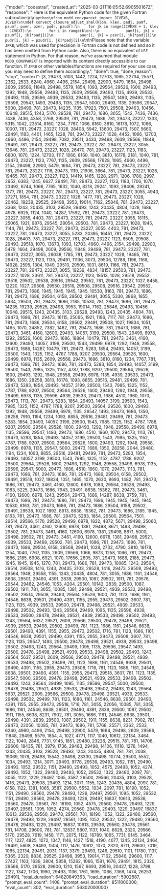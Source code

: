 {"model": "codestral", "created_at": "2025-03-21T16:05:52.690550167Z", "response": " Here is the equivalent Python code for the given Fortran subroutine:\n\n```python\nfrom modd_convparext import JCVEXB, JCVEXT\n\ndef convect_closure_adjust_shal(klon, klev, padj, pumf, pzumf, puer, pzer, pudr, pzudr):\n    for jk in range(JCVEXB + 1, klev - JCVEXT):\n        for i in range(klon):\n            pumf[i, jk] = pzumf[i, jk]*padj[i]\n            puer[i, jk] = pzer[i, jk]*padj[i]\n            pudr[i, jk] = pzudr[i, jk]*padj[i]\n```\n\nPlease note that the variable `JPRB`, which was used for precision in Fortran code is not defined and so it has been omitted from Python code. Also, there is no equivalent of `USE` statement in Python. For that reason, we've assumed that module `MODD_CONVPAREXT` is imported with its content directly accessible to our function. If `JPRB` or other variables/functions are required for your use case, you may need to define them accordingly.", "done": true, "done_reason": "stop", "context": [3, 29473, 5103, 1442, 1224, 12703, 1065, 22734, 25571, 2362, 2533, 6240, 4960, 4496, 2154, 29498, 22900, 5479, 1664, 29498, 2609, 29566, 11848, 29498, 5579, 1854, 1093, 29564, 29526, 1600, 29493, 1292, 1948, 29558, 29493, 1135, 2609, 29566, 29493, 1135, 4939, 29533, 29493, 1135, 29596, 4939, 29533, 29493, 1135, 29547, 1493, 29493, 1135, 29596, 29547, 1493, 29493, 1135, 29547, 5000, 29493, 1135, 29596, 29547, 5000, 29499, 781, 29473, 14235, 1135, 17923, 7501, 29508, 29493, 10456, 10648, 29515, 1243, 5170, 29528, 781, 29473, 1686, 3055, 1542, 7436, 7436, 7436, 7436, 4358, 2768, 29539, 781, 29473, 1686, 781, 29473, 23227, 1333, 5315, 1042, 23514, 8160, 1234, 7767, 1066, 8160, 3810, 16178, 1072, 1066, 10007, 781, 29473, 23227, 1028, 28408, 5942, 13600, 29473, 1507, 5660, 29491, 1183, 4401, 1465, 1228, 781, 29473, 23227, 1028, 4452, 1066, 12703, 4960, 4496, 2154, 29498, 7082, 29511, 3433, 29498, 2609, 29566, 11848, 29491, 781, 29473, 23227, 781, 29473, 23227, 781, 29473, 23227, 3055, 13646, 781, 29473, 23227, 1028, 26470, 781, 29473, 23227, 1123, 1183, 6800, 1070, 1224, 12703, 1117, 1066, 8160, 1040, 3810, 16178, 2181, 1040, 781, 29473, 23227, 1123, 7767, 1135, 2609, 29566, 17628, 1065, 4960, 4496, 2154, 29498, 22900, 5479, 1664, 781, 29473, 23227, 781, 29473, 23227, 781, 29473, 23227, 1116, 29473, 1119, 21906, 3664, 781, 29473, 23227, 1028, 19465, 781, 29473, 23227, 1123, 14419, 1465, 1228, 2971, 1206, 1780, 2997, 2952, 6383, 1245, 6627, 29491, 781, 29473, 23227, 1123, 1183, 1706, 1070, 23492, 6744, 1066, 7765, 1632, 1040, 8218, 29241, 1093, 28406, 29241, 1377, 781, 29473, 23227, 781, 29473, 23227, 781, 29473, 23227, 3055, 4943, 27271, 1854, 781, 29473, 23227, 1028, 1477, 781, 29473, 23227, 1028, 20462, 19239, 29525, 29498, 3953, 19014, 7162, 25846, 781, 29473, 23227, 3368, 1243, 20435, 3103, 29528, 29493, 1243, 20435, 4804, 1028, 1686, 4978, 6925, 1124, 1040, 14287, 17592, 781, 29473, 23227, 781, 29473, 23227, 3055, 4403, 781, 29473, 23227, 781, 29473, 23227, 3055, 16115, 25065, 1921, 6876, 29545, 28054, 29503, 781, 29473, 23227, 1028, 1945, 1144, 781, 29473, 23227, 781, 29473, 23227, 3055, 4403, 781, 29473, 23227, 781, 29473, 23227, 3055, 5283, 20395, 16451, 781, 29473, 23227, 1028, 26403, 781, 29473, 23227, 781, 29473, 23227, 1123, 6505, 29508, 29493, 29518, 1070, 13673, 1093, 12703, 4960, 4496, 2154, 29498, 22900, 5479, 1664, 29498, 2609, 29566, 11848, 29499, 781, 29473, 23227, 781, 29473, 23227, 3055, 26038, 1785, 781, 29473, 23227, 1028, 19465, 781, 29473, 23227, 1123, 1135, 29491, 11136, 3073, 29506, 12788, 1196, 1166, 14928, 2595, 1304, 1049, 29510, 29509, 1031, 8619, 1166, 781, 29473, 23227, 781, 29473, 23227, 3055, 19239, 4834, 18157, 29503, 781, 29473, 23227, 1028, 23611, 781, 29473, 23227, 1123, 18513, 1028, 29518, 29552, 29516, 29502, 29538, 29516, 29542, 29552, 781, 29473, 23227, 1027, 8458, 12220, 1027, 29508, 29550, 29516, 29508, 29508, 29516, 29542, 29552, 781, 29473, 1686, 1945, 1945, 1945, 1945, 10530, 8163, 781, 29473, 1686, 781, 29473, 1686, 29504, 6158, 29502, 29491, 3055, 5330, 3868, 1855, 5634, 29503, 781, 29473, 1686, 2185, 10530, 781, 29473, 1686, 781, 29473, 14235, 19239, 29525, 29498, 3953, 19014, 7162, 25846, 29493, 10456, 10648, 29515, 1243, 20435, 3103, 29528, 29493, 1243, 20435, 4804, 781, 29473, 1686, 781, 29473, 16115, 25065, 1921, 1186, 7117, 781, 29473, 1686, 781, 29473, 1686, 29504, 6158, 29502, 29491, 29508, 1027, 19834, 1051, 1465, 1070, 24852, 7382, 1482, 781, 29473, 1686, 781, 29473, 1686, 781, 29473, 3461, 4160, 12600, 29493, 14057, 3199, 29500, 1543, 29499, 6978, 1292, 29526, 1600, 29473, 1686, 18884, 10479, 781, 29473, 3461, 4160, 12600, 29493, 14057, 3199, 29500, 1543, 29499, 6978, 1292, 1948, 29558, 29473, 1686, 14287, 10479, 781, 29473, 5283, 1854, 29493, 14057, 3199, 29500, 1543, 1325, 1152, 4787, 1788, 9207, 29500, 29564, 29526, 1600, 29499, 6978, 1135, 2609, 29566, 29473, 1686, 3810, 8160, 1234, 7767, 781, 29473, 1686, 781, 29473, 1686, 781, 29473, 5283, 1854, 29493, 14057, 3199, 29500, 1543, 7985, 1325, 1152, 4787, 1788, 9207, 29500, 29564, 29526, 1600, 29493, 1292, 1948, 29558, 29499, 6978, 1135, 4939, 29533, 29473, 1686, 1350, 28258, 3810, 16178, 1093, 8855, 29516, 29481, 29499, 781, 29473, 5283, 1854, 29493, 14057, 3199, 29500, 1543, 7985, 1325, 1152, 4787, 1788, 9207, 29500, 29564, 29526, 1600, 29493, 1292, 1948, 29558, 29499, 6978, 1135, 29596, 4939, 29533, 29473, 1686, 4510, 1960, 1070, 29473, 1113, 781, 29473, 5283, 1854, 29493, 14057, 3199, 29500, 1543, 7985, 1325, 1152, 4787, 1788, 9207, 29500, 29564, 29526, 1600, 29493, 1292, 1948, 29558, 29499, 6978, 1135, 29547, 1493, 29473, 1686, 1350, 28258, 7910, 1194, 1234, 1093, 8855, 29516, 29481, 29499, 781, 29473, 5283, 1854, 29493, 14057, 3199, 29500, 1543, 7985, 1325, 1152, 4787, 1788, 9207, 29500, 29564, 29526, 1600, 29493, 1292, 1948, 29558, 29499, 6978, 1135, 29596, 29547, 1493, 29473, 1686, 4510, 1960, 1070, 29473, 1113, 781, 29473, 5283, 1854, 29493, 14057, 3199, 29500, 1543, 7985, 1325, 1152, 4787, 1788, 9207, 29500, 29564, 29526, 1600, 29493, 1292, 1948, 29558, 29499, 6978, 1135, 29547, 5000, 29473, 1686, 1350, 28258, 2044, 29480, 1194, 1234, 1093, 8855, 29516, 29481, 29499, 781, 29473, 5283, 1854, 29493, 14057, 3199, 29500, 1543, 7985, 1325, 1152, 4787, 1788, 9207, 29500, 29564, 29526, 1600, 29493, 1292, 1948, 29558, 29499, 6978, 1135, 29596, 29547, 5000, 29473, 1686, 4510, 1960, 1070, 29473, 1113, 781, 29473, 1686, 781, 29473, 1686, 781, 29473, 1686, 29504, 6158, 29502, 29491, 29518, 1027, 19834, 1051, 1465, 1070, 2630, 9693, 1482, 781, 29473, 1686, 781, 29473, 3461, 4160, 12600, 6978, 1083, 29564, 29528, 29493, 1083, 5225, 29473, 1686, 7943, 29491, 8638, 15362, 781, 29473, 3461, 4160, 12600, 6978, 1243, 29564, 29473, 1686, 14287, 8638, 3759, 781, 29473, 1686, 781, 29473, 1686, 781, 29473, 1686, 1945, 1945, 1945, 1945, 10530, 8163, 781, 29473, 1686, 781, 29473, 1686, 29504, 6158, 29502, 29491, 29538, 1027, 1892, 8913, 8638, 15362, 781, 29473, 1686, 2185, 1945, 8163, 781, 29473, 1686, 781, 29473, 5283, 1854, 29500, 29564, 7501, 29514, 29566, 5170, 29528, 29499, 6978, 1822, 4872, 5671, 29498, 25060, 781, 29473, 3461, 4160, 12600, 6978, 1381, 29498, 8671, 1493, 29498, 29502, 781, 29473, 3461, 4160, 12600, 6978, 1381, 29498, 8671, 5000, 29498, 29502, 781, 29473, 3461, 4160, 12600, 6978, 1381, 29498, 29521, 4939, 29533, 29498, 29502, 781, 29473, 1686, 781, 29473, 1686, 781, 29473, 1686, 29504, 6158, 29508, 29491, 1028, 2732, 4790, 3810, 16178, 1254, 1040, 7767, 1135, 2609, 29566, 1066, 9873, 1258, 1066, 781, 29473, 1686, 2185, 6908, 6921, 1070, 17656, 2605, 781, 29473, 1686, 2185, 29473, 1945, 1945, 1945, 1270, 781, 29473, 1686, 781, 29473, 10085, 1243, 29564, 29514, 29508, 1416, 1243, 20435, 3103, 29528, 1416, 29473, 29508, 29493, 29564, 1948, 29558, 1155, 1243, 20435, 4804, 781, 3055, 1686, 1161, 24546, 8638, 29501, 29490, 4391, 2839, 29500, 1087, 29502, 1911, 781, 29576, 29544, 29482, 24546, 1053, 4204, 29501, 10142, 2839, 29500, 1087, 29502, 1911, 781, 3055, 10085, 1381, 29498, 29521, 4939, 29533, 29498, 29502, 29514, 29508, 29493, 29564, 29526, 1600, 781, 1123, 1686, 1161, 24546, 8638, 29501, 29490, 4391, 1155, 2955, 29473, 29502, 3607, 781, 1123, 1135, 4939, 29533, 29500, 29478, 29498, 29521, 4939, 29533, 29498, 29502, 29493, 1243, 29564, 29499, 1095, 1135, 29596, 4939, 29533, 29500, 29478, 29498, 29521, 4939, 29533, 29498, 29502, 29493, 1243, 29564, 5637, 29521, 2609, 29566, 29500, 29478, 29498, 29521, 4939, 29533, 29498, 29502, 29499, 781, 1123, 1686, 1161, 24546, 8638, 29501, 29490, 4391, 1155, 2955, 29473, 29502, 1716, 781, 1123, 1686, 1161, 24546, 8638, 29501, 29490, 4391, 1155, 2955, 29473, 29508, 3607, 781, 1123, 1135, 29547, 1493, 29500, 29478, 29498, 29521, 4939, 29533, 29498, 29502, 29493, 1243, 29564, 29499, 1095, 1135, 29596, 29547, 1493, 29500, 29478, 29498, 29521, 4939, 29533, 29498, 29502, 29493, 1243, 29564, 5637, 29521, 2609, 29566, 29500, 29478, 29498, 29521, 4939, 29533, 29498, 29502, 29499, 781, 1123, 1686, 1161, 24546, 8638, 29501, 29490, 4391, 1155, 2955, 29473, 29508, 1716, 781, 1123, 1686, 1161, 24546, 8638, 29501, 29490, 4391, 1155, 2955, 29473, 29518, 3607, 781, 1123, 1135, 29547, 5000, 29500, 29478, 29498, 29521, 4939, 29533, 29498, 29502, 29493, 1243, 29564, 29499, 1095, 1135, 29596, 29547, 5000, 29500, 29478, 29498, 29521, 4939, 29533, 29498, 29502, 29493, 1243, 29564, 5637, 29521, 2609, 29566, 29500, 29478, 29498, 29521, 4939, 29533, 29498, 29502, 29499, 781, 1123, 1686, 1161, 24546, 8638, 29501, 29490, 4391, 1155, 2955, 29473, 29518, 1716, 781, 3055, 22056, 10085, 781, 3055, 1686, 1161, 24546, 8638, 29501, 29490, 4391, 2839, 29500, 1087, 29502, 1911, 1155, 8638, 8231, 7902, 781, 3055, 1686, 1161, 24546, 8638, 29501, 29490, 4391, 2839, 29500, 1087, 29502, 1911, 1155, 8638, 8231, 7902, 781, 29473, 22056, 10085, 781, 29473, 1686, 781, 5768, 25571, 2362, 2533, 6240, 4960, 4496, 2154, 29498, 22900, 5479, 1664, 29498, 2609, 29566, 11848, 29498, 5579, 1854, 4, 1027, 4771, 1117, 1040, 10612, 22134, 3464, 1122, 1040, 2846, 7731, 9145, 1851, 29480, 23226, 29515, 781, 781, 14708, 29600, 18435, 781, 3979, 1736, 29483, 29498, 14106, 11118, 1278, 1494, 1243, 20435, 3103, 29528, 29493, 1243, 20435, 4804, 781, 781, 2038, 19069, 1078, 29498, 15542, 29498, 23330, 29498, 10774, 29500, 5552, 1034, 29493, 1214, 3071, 29493, 9778, 29536, 29493, 1052, 1151, 29490, 29493, 1052, 29532, 1151, 29490, 29493, 1052, 4575, 29493, 1052, 4274, 29493, 1052, 1322, 29480, 29493, 1052, 29532, 1322, 29480, 2097, 781, 3055, 1122, 1229, 29497, 1065, 3587, 29500, 29566, 20435, 3103, 29528, 1416, 29473, 29508, 29493, 1214, 3071, 1155, 1243, 20435, 4804, 2097, 781, 6158, 1122, 1381, 1065, 3587, 29500, 5552, 1034, 2097, 781, 18190, 1052, 1151, 29490, 29560, 29478, 29493, 1229, 29497, 29561, 1095, 1052, 29532, 1151, 29490, 29560, 29478, 29493, 1229, 29497, 16837, 10613, 29536, 29560, 29478, 29561, 781, 18190, 1052, 4575, 29560, 29478, 29493, 1229, 29497, 29561, 1095, 1052, 4274, 29560, 29478, 29493, 1229, 29497, 16837, 10613, 29536, 29560, 29478, 29561, 781, 18190, 1052, 1322, 29480, 29560, 29478, 29493, 1229, 29497, 29561, 1095, 1052, 29532, 1322, 29480, 29560, 29478, 29493, 1229, 29497, 16837, 10613, 29536, 29560, 29478, 29561, 781, 14708, 29600, 781, 781, 12837, 5807, 1137, 1040, 8628, 2320, 29566, 5170, 29528, 7619, 1458, 1171, 2075, 1122, 16789, 1065, 7731, 9145, 3464, 1117, 1227, 4825, 1072, 1347, 1146, 1427, 1518, 4190, 4077, 1245, 22134, 3464, 29491, 5608, 29493, 1504, 1117, 1476, 10612, 1070, 2320, 8711, 29600, 7019, 1065, 22134, 29491, 2031, 1137, 3379, 29493, 1246, 29510, 1101, 11780, 1137, 5365, 2320, 8836, 29525, 29498, 3953, 19014, 7162, 25846, 29600, 1117, 27427, 1163, 1639, 3804, 5858, 15262, 1066, 1581, 1676, 29491, 1815, 2320, 29566, 5170, 29528, 29600, 1210, 1567, 9693, 29516, 20427, 1228, 3798, 1122, 1342, 1706, 1990, 29493, 1136, 1761, 1695, 1066, 7368, 1474, 26253, 29491], "total_duration": 64820849363, "load_duration": 5902887, "prompt_eval_count": 1408, "prompt_eval_duration": 8511000000, "eval_count": 302, "eval_duration": 56302000000}